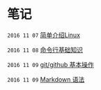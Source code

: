 #  笔记
`2016 11 07`
[简单介绍Linux](./1107.md)


`2016 11 08`
[命令行基础知识](./1108.md)


`2016 11 09`
[git/github 基本操作](./1109.md)

`2016 11 09`
[Markdown 语法](./down.md)

